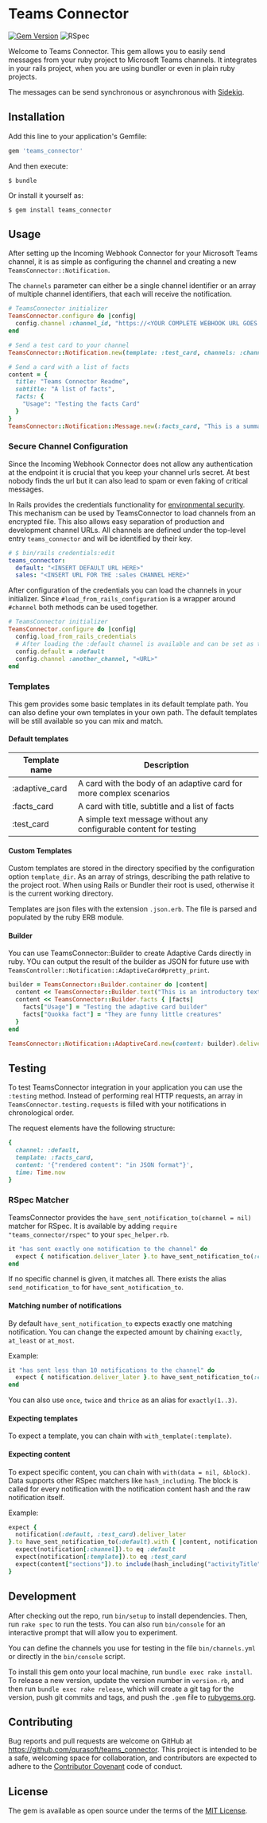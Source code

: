 # Teams Connector

[![Gem Version](https://badge.fury.io/rb/teams_connector.svg)](https://badge.fury.io/rb/teams_connector)
![RSpec](https://github.com/qurasoft/teams_connector/actions/workflows/ruby.yml/badge.svg)

Welcome to Teams Connector. This gem allows you to easily send messages from your ruby project to Microsoft Teams channels.
It integrates in your rails project, when you are using bundler or even in plain ruby projects.

The messages can be send synchronous or asynchronous with [Sidekiq](https://github.com/mperham/sidekiq). 

## Installation

Add this line to your application's Gemfile:

```ruby
gem 'teams_connector'
```

And then execute:

    $ bundle

Or install it yourself as:

    $ gem install teams_connector

## Usage
After setting up the Incoming Webhook Connector for your Microsoft Teams channel, it is as simple as configuring the channel and creating a new `TeamsConnector::Notification`.

The `channels` parameter can either be a single channel identifier or an array of multiple channel identifiers, that each will receive the notification. 

```ruby
# TeamsConnector initializer
TeamsConnector.configure do |config|
  config.channel :channel_id, "https://<YOUR COMPLETE WEBHOOK URL GOES HERE>"
end

# Send a test card to your channel
TeamsConnector::Notification.new(template: :test_card, channels: :channel_id).deliver_later

# Send a card with a list of facts
content = {
  title: "Teams Connector Readme",
  subtitle: "A list of facts",
  facts: {
    "Usage": "Testing the facts Card"
  }
}
TeamsConnector::Notification::Message.new(:facts_card, "This is a summary", content).deliver_later
```

### Secure Channel Configuration
Since the Incoming Webhook Connector does not allow any authentication at the endpoint it is crucial that you keep your channel urls secret.
At best nobody finds the url but it can also lead to spam or even faking of critical messages.

In Rails provides the credentials functionality for [environmental security](https://edgeguides.rubyonrails.org/security.html#environmental-security). This mechanism can be used by TeamsConnector to load channels from an encrypted file. This also allows easy separation of production and development channel URLs.
All channels are defined under the top-level entry `teams_connector` and will be identified by their key.
```yaml
# $ bin/rails credentials:edit
teams_connector:
  default: "<INSERT DEFAULT URL HERE>"
  sales: "<INSERT URL FOR THE :sales CHANNEL HERE>"
```

After configuration of the credentials you can load the channels in your initializer.
Since `#load_from_rails_configuration` is a wrapper around `#channel` both methods can be used together.

```ruby
# TeamsConnector initializer
TeamsConnector.configure do |config|
  config.load_from_rails_credentials
  # After loading the :default channel is available and can be set as the default 
  config.default = :default
  config.channel :another_channel, "<URL>"
end
```

### Templates
This gem provides some basic templates in its default template path. You can also define your own templates in your own path.
The default templates will be still available so you can mix and match.

#### Default templates

Template name | Description
-----|-------
:adaptive_card | A card with the body of an adaptive card for more complex scenarios
:facts_card | A card with title, subtitle and a list of facts
:test_card | A simple text message without any configurable content for testing

#### Custom Templates

Custom templates are stored in the directory specified by the configuration option `template_dir`. As an array of strings, describing the path relative to the project root. When using Rails or Bundler their root is used, otherwise it is the current working directory.

Templates are json files with the extension `.json.erb`. The file is parsed and populated by the ruby ERB module.

#### Builder

You can use TeamsConnector::Builder to create Adaptive Cards directly in ruby. YOu can output the result of the builder as JSON for future use with `TeamsController::Notification::AdaptiveCard#pretty_print`.

```ruby
builder = TeamsConnector::Builder.container do |content|
  content << TeamsConnector::Builder.text("This is an introductory text for the following facts")
  content << TeamsConnector::Builder.facts { |facts|
    facts["Usage"] = "Testing the adaptive card builder"
    facts["Quokka fact"] = "They are funny little creatures"
  }
end

TeamsConnector::Notification::AdaptiveCard.new(content: builder).deliver_later
```

## Testing

To test TeamsConnector integration in your application you can use the `:testing` method.
Instead of performing real HTTP requests, an array in `TeamsConnector.testing.requests` is filled with your notifications in chronological order.

The request elements have the following structure:
```ruby
{
  channel: :default,
  template: :facts_card,
  content: '{"rendered content": "in JSON format"}',
  time: Time.now
}
```

### RSpec Matcher
TeamsConnector provides the `have_sent_notification_to(channel = nil)` matcher for RSpec.
It is available by adding `require "teams_connector/rspec"` to your `spec_helper.rb`.

```ruby
it "has sent exactly one notification to the channel" do
  expect { notification.deliver_later }.to have_sent_notification_to(:channel)
end
```

If no specific channel is given, it matches all. 
There exists the alias `send_notification_to` for `have_sent_notification_to`.

#### Matching number of notifications
By default `have_sent_notification_to` expects exactly one matching notification.
You can change the expected amount by chaining `exactly`, `at_least` or `at_most`.

Example:
```ruby
it "has sent less than 10 notifications to the channel" do
  expect { notification.deliver_later }.to have_sent_notification_to(:channel).at_most(10)
end
```

You can also use `once`, `twice` and `thrice` as an alias for `exactly(1..3)`.

#### Expecting templates
To expect a template, you can chain with `with_template(:template)`.

#### Expecting content
To expect specific content, you can chain with `with(data = nil, &block)`.
Data supports other RSpec matchers like `hash_including`.
The block is called for every notification with the notification content hash and the raw notification itself.

Example:
```ruby
expect {
  notification(:default, :test_card).deliver_later
}.to have_sent_notification_to(:default).with { |content, notification|
  expect(notification[:channel]).to eq :default
  expect(notification[:template]).to eq :test_card
  expect(content["sections"]).to include(hash_including("activityTitle", "activitySubtitle", "facts", "markdown" => true))
}
```
## Development

After checking out the repo, run `bin/setup` to install dependencies. Then, run `rake spec` to run the tests. You can also run `bin/console` for an interactive prompt that will allow you to experiment.

You can define the channels you use for testing in the file `bin/channels.yml` or directly in the `bin/console` script.

To install this gem onto your local machine, run `bundle exec rake install`. To release a new version, update the version number in `version.rb`, and then run `bundle exec rake release`, which will create a git tag for the version, push git commits and tags, and push the `.gem` file to [rubygems.org](https://rubygems.org).

## Contributing

Bug reports and pull requests are welcome on GitHub at https://github.com/qurasoft/teams_connector. This project is intended to be a safe, welcoming space for collaboration, and contributors are expected to adhere to the [Contributor Covenant](http://contributor-covenant.org) code of conduct.

## License

The gem is available as open source under the terms of the [MIT License](https://opensource.org/licenses/MIT).
